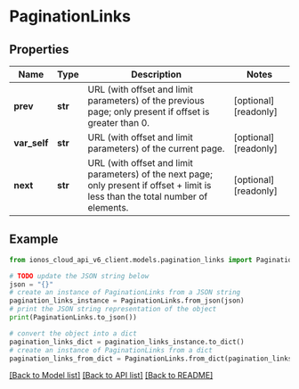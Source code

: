 # PaginationLinks


## Properties

Name | Type | Description | Notes
------------ | ------------- | ------------- | -------------
**prev** | **str** | URL (with offset and limit parameters) of the previous page; only present if offset is greater than 0. | [optional] [readonly] 
**var_self** | **str** | URL (with offset and limit parameters) of the current page. | [optional] [readonly] 
**next** | **str** | URL (with offset and limit parameters) of the next page; only present if offset + limit is less than the total number of elements. | [optional] [readonly] 

## Example

```python
from ionos_cloud_api_v6_client.models.pagination_links import PaginationLinks

# TODO update the JSON string below
json = "{}"
# create an instance of PaginationLinks from a JSON string
pagination_links_instance = PaginationLinks.from_json(json)
# print the JSON string representation of the object
print(PaginationLinks.to_json())

# convert the object into a dict
pagination_links_dict = pagination_links_instance.to_dict()
# create an instance of PaginationLinks from a dict
pagination_links_from_dict = PaginationLinks.from_dict(pagination_links_dict)
```
[[Back to Model list]](../README.md#documentation-for-models) [[Back to API list]](../README.md#documentation-for-api-endpoints) [[Back to README]](../README.md)


